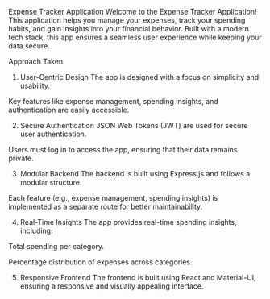 Expense Tracker Application
Welcome to the Expense Tracker Application! This application helps you manage your expenses, track your spending habits, and gain insights into your financial behavior. Built with a modern tech stack, this app ensures a seamless user experience while keeping your data secure.

Approach Taken
1. User-Centric Design
The app is designed with a focus on simplicity and usability.

Key features like expense management, spending insights, and authentication are easily accessible.

2. Secure Authentication
JSON Web Tokens (JWT) are used for secure user authentication.

Users must log in to access the app, ensuring that their data remains private.

3. Modular Backend
The backend is built using Express.js and follows a modular structure.

Each feature (e.g., expense management, spending insights) is implemented as a separate route for better maintainability.

4. Real-Time Insights
The app provides real-time spending insights, including:

Total spending per category.

Percentage distribution of expenses across categories.

5. Responsive Frontend
The frontend is built using React and Material-UI, ensuring a responsive and visually appealing interface.
